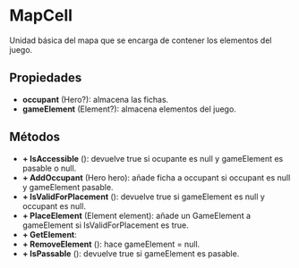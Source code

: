 # MapCell

Unidad básica del mapa que se encarga de contener los elementos del juego.

## Propiedades

- **occupant** (Hero?): almacena las fichas.
- **gameElement** (Element?): almacena elementos del juego.

## Métodos

- **+ IsAccessible** (): devuelve true si ocupante es null y gameElement es pasable o null.
- **+ AddOccupant** (Hero hero): añade ficha a occupant si occupant es null y gameElement pasable.
- **+ IsValidForPlacement** (): devuelve true si gameElement es null y occupant es null.
- **+ PlaceElement** (Element element): añade un GameElement a gameElement si IsValidForPlacement es true.
- **+ GetElement**:
- **+ RemoveElement** (): hace gameElement = null.
- **+ IsPassable** (): devuelve true si gameElement es pasable.
